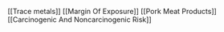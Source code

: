 [[Trace metals]]
[[Margin Of Exposure]]
[[Pork Meat Products]]
[[Carcinogenic And Noncarcinogenic Risk]]

